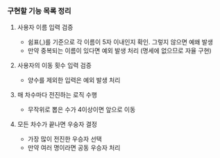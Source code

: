 ### 구현할 기능 목록 정리

1. 사용자 이름 입력 검증
   - 쉼표(,)를 기준으로 각 이름이 5자 이내인지 확인. 그렇지 않으면 예왜 발생
   - 만약 중복되는 이름이 있다면 예외 발생 처리 (명세에 없으므로 자율 구현)

2. 사용자의 이동 횟수 입력 검증
   - 양수를 제외한 입력은 예외 발생 처리 

3. 매 차수마다 전진하는 로직 수행
   - 무작위로 뽑은 수가 4이상이면 앞으로 이동 

4. 모든 차수가 끝나면 우숭자 결정
   - 가장 많이 전진한 우승자 선택
   - 만약 여러 명이라면 공동 우승자 처리 


